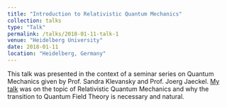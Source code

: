 ```yaml
---
title: "Introduction to Relativistic Quantum Mechanics"
collection: talks
type: "Talk"
permalink: /talks/2018-01-11-talk-1
venue: "Heidelberg University"
date: 2018-01-11
location: "Heidelberg, Germany"
---
```


This talk was presented in the context of a seminar series on Quantum Mechanics given by Prof. Sandra Klevansky and Prof. Joerg Jaeckel.
[My talk](http://thpreis.github.io/files/QMTalk201718.pdf) was on the topic of Relativistic Quantum Mechanics and why the transition to Quantum Field Theory is necessary and natural.
